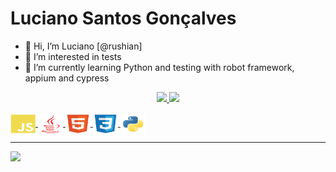 # Luciano Santos Gonçalves
- 👋 Hi, I’m Luciano [@rushian]
- 👀 I’m interested in tests 
- 🌱 I’m currently learning Python and testing with robot framework, appium and cypress

<div align="center">
  <a href="https://github.com/rushian">
  <img height="180em" src="https://github-readme-stats.vercel.app/api?username=rushian&show_icons=true&include_all_commits=true&count_private=false&theme=maroongold"/>
  </a>
  <a href="https://github.com/rushian">
  <img height="180em" src="https://github-readme-stats.vercel.app/api/top-langs/?username=rushian&layout=compact&langs_count=15&theme=maroongold"/>
  </a>
</div>
  
<div style="display: inline_block"><br>
  <a href="https://github.com/rushian">
  <img align="center" alt="rushian-Js" height="30" width="40" src="https://raw.githubusercontent.com/devicons/devicon/master/icons/javascript/javascript-plain.svg">
  <img align="center" alt="rushian-Jvm" height="30" width="40" src="https://raw.githubusercontent.com/devicons/devicon/master/icons/java/java-plain.svg">
  <img align="center" alt="rushian-HTML" height="30" width="40" src="https://raw.githubusercontent.com/devicons/devicon/master/icons/html5/html5-original.svg">
  <img align="center" alt="rushian-CSS" height="30" width="40" src="https://raw.githubusercontent.com/devicons/devicon/master/icons/css3/css3-original.svg">
  <img align="center" alt="rushian-Python" height="30" width="40" src="https://raw.githubusercontent.com/devicons/devicon/master/icons/python/python-original.svg">
  </a>
</div>
<div style="display: inline_block"><hr size=1>


  <a href="https://www.linkedin.com/in/lucianosantos2011" target="_blank"><img src="https://img.shields.io/badge/-LinkedIn-%230077B5?style=for-the-badge&logo=linkedin&logoColor=white" target="_blank"></a> 
  </div>

